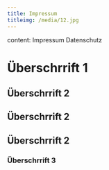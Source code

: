 ```yaml
---
title: Impressum
titleimg: /media/12.jpg
---
```

content: Impressum Datenschutz

# Überschrrift 1

## Überschrrift 2

## Überschrrift 2

## Überschrrift 2

### Überschrrift 3
